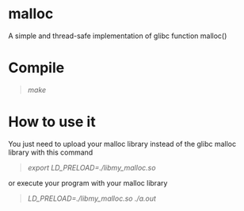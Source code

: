 # malloc
A simple and thread-safe implementation of glibc function malloc()

# Compile
> *make*

# How to use it
You just need to upload your malloc library instead of the glibc malloc library with this command

> *export LD_PRELOAD=./libmy_malloc.so*

or execute your program with your malloc library

> *LD_PRELOAD=./libmy_malloc.so ./a.out*
